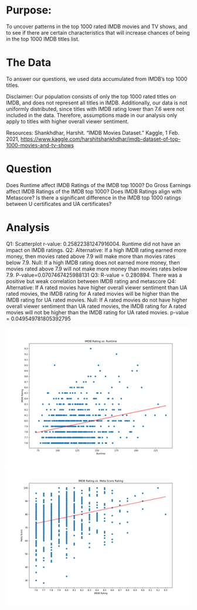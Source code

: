 # Purpose: 
To uncover patterns in the top 1000 rated IMDB movies and TV shows, and to see if there are certain characteristics that will increase chances of being in the top 1000 IMDB titles list.

# The Data
To answer our questions, we used data accumulated from IMDB’s top 1000 titles.

Disclaimer: 
Our population consists of only the top 1000 rated titles on IMDB, and does not represent all titles in IMDB. Additionally, our data is not uniformly distributed, since titles with IMDB rating lower than 7.6 were not included in the data. Therefore, assumptions made in our analysis only apply to titles with higher overall viewer sentiment.

Resources:
Shankhdhar, Harshit. “IMDB Movies Dataset.” Kaggle, 1 Feb. 2021, https://www.kaggle.com/harshitshankhdhar/imdb-dataset-of-top-1000-movies-and-tv-shows

# Question
Does Runtime affect IMDB Ratings of the IMDB top 1000?
Do Gross Earnings affect IMDB Ratings of the IMDB top 1000?
Does IMDB Ratings align with Metascore?
Is there a significant difference in the IMDB top 1000 ratings between U certificates and UA certificates?

# Analysis
Q1: 
    Scatterplot r-value: 0.25822381247916004. Runtime did not have an impact on IMDB ratings.
Q2: 
    Alternative: If a high IMDB rating earned more money, then movies rated above 7.9 will make more than movies rates below 7.9.
    Null: If a high IMDB rating does not earned more money, then movies rated above 7.9 will not make more money than movies rates below 7.9.
    P-value=0.0707467425988131
Q3: 
    R-value = 0.280894. There was a positive but weak correlation between IMDB rating and metascore
Q4: 
    Alternative: If A rated movies have higher overall viewer sentiment than UA rated movies, the IMDB rating for A rated movies will be higher than the IMDB rating for UA rated  movies.
    Null: If A rated movies do not have higher overall viewer sentiment than UA rated movies, the IMDB rating for A rated movies will not be higher than the IMDB rating for UA rated movies.
    p-value = 0.049549781805392795




![IMDB V Runtime Scatterplt](/Figures/01_IMDB_v_Runtime_scatter.png "IMDB V Runtime")
![IMDB V Meta Scatterplt](/Figures/03_imdb_v_meta_scatter.png "IMDB V Scatterplt")
